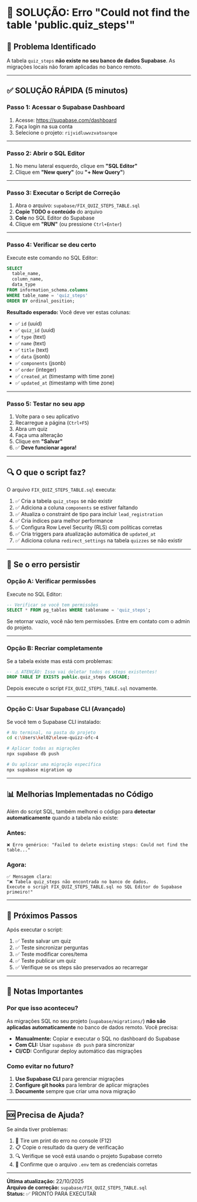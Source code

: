 # 🔧 SOLUÇÃO: Erro "Could not find the table 'public.quiz_steps'"

## 🎯 Problema Identificado

A tabela `quiz_steps` **não existe no seu banco de dados Supabase**. As migrações locais não foram aplicadas no banco remoto.

---

## ✅ SOLUÇÃO RÁPIDA (5 minutos)

### **Passo 1: Acessar o Supabase Dashboard**

1. Acesse: https://supabase.com/dashboard
2. Faça login na sua conta
3. Selecione o projeto: `rijvidluwvzvatoarqoe`

---

### **Passo 2: Abrir o SQL Editor**

1. No menu lateral esquerdo, clique em **"SQL Editor"**
2. Clique em **"New query"** (ou **"+ New Query"**)

---

### **Passo 3: Executar o Script de Correção**

1. Abra o arquivo: `supabase/FIX_QUIZ_STEPS_TABLE.sql`
2. **Copie TODO o conteúdo** do arquivo
3. **Cole** no SQL Editor do Supabase
4. Clique em **"RUN"** (ou pressione `Ctrl+Enter`)

---

### **Passo 4: Verificar se deu certo**

Execute este comando no SQL Editor:

```sql
SELECT 
  table_name, 
  column_name, 
  data_type 
FROM information_schema.columns 
WHERE table_name = 'quiz_steps' 
ORDER BY ordinal_position;
```

**Resultado esperado:** Você deve ver estas colunas:
- ✅ `id` (uuid)
- ✅ `quiz_id` (uuid)
- ✅ `type` (text)
- ✅ `name` (text)
- ✅ `title` (text)
- ✅ `data` (jsonb)
- ✅ `components` (jsonb)
- ✅ `order` (integer)
- ✅ `created_at` (timestamp with time zone)
- ✅ `updated_at` (timestamp with time zone)

---

### **Passo 5: Testar no seu app**

1. Volte para o seu aplicativo
2. Recarregue a página (`Ctrl+F5`)
3. Abra um quiz
4. Faça uma alteração
5. Clique em **"Salvar"**
6. ✅ **Deve funcionar agora!**

---

## 🔍 O que o script faz?

O arquivo `FIX_QUIZ_STEPS_TABLE.sql` executa:

1. ✅ Cria a tabela `quiz_steps` se não existir
2. ✅ Adiciona a coluna `components` se estiver faltando
3. ✅ Atualiza o constraint de tipo para incluir `lead_registration`
4. ✅ Cria índices para melhor performance
5. ✅ Configura Row Level Security (RLS) com políticas corretas
6. ✅ Cria triggers para atualização automática de `updated_at`
7. ✅ Adiciona coluna `redirect_settings` na tabela `quizzes` se não existir

---

## 🚨 Se o erro persistir

### **Opção A: Verificar permissões**

Execute no SQL Editor:

```sql
-- Verificar se você tem permissões
SELECT * FROM pg_tables WHERE tablename = 'quiz_steps';
```

Se retornar vazio, você não tem permissões. Entre em contato com o admin do projeto.

---

### **Opção B: Recriar completamente**

Se a tabela existe mas está com problemas:

```sql
-- ⚠️ ATENÇÃO: Isso vai deletar todos os steps existentes!
DROP TABLE IF EXISTS public.quiz_steps CASCADE;
```

Depois execute o script `FIX_QUIZ_STEPS_TABLE.sql` novamente.

---

### **Opção C: Usar Supabase CLI (Avançado)**

Se você tem o Supabase CLI instalado:

```bash
# No terminal, na pasta do projeto
cd c:\Users\kel02\eleve-quizz-ofc-4

# Aplicar todas as migrações
npx supabase db push

# Ou aplicar uma migração específica
npx supabase migration up
```

---

## 📊 Melhorias Implementadas no Código

Além do script SQL, também melhorei o código para **detectar automaticamente** quando a tabela não existe:

### **Antes:**
```
❌ Erro genérico: "Failed to delete existing steps: Could not find the table..."
```

### **Agora:**
```
✅ Mensagem clara: 
"❌ Tabela quiz_steps não encontrada no banco de dados. 
Execute o script FIX_QUIZ_STEPS_TABLE.sql no SQL Editor do Supabase primeiro!"
```

---

## 🎯 Próximos Passos

Após executar o script:

1. ✅ Teste salvar um quiz
2. ✅ Teste sincronizar perguntas
3. ✅ Teste modificar cores/tema
4. ✅ Teste publicar um quiz
5. ✅ Verifique se os steps são preservados ao recarregar

---

## 📝 Notas Importantes

### **Por que isso aconteceu?**

As migrações SQL no seu projeto (`supabase/migrations/`) **não são aplicadas automaticamente** no banco de dados remoto. Você precisa:

- **Manualmente:** Copiar e executar o SQL no dashboard do Supabase
- **Com CLI:** Usar `supabase db push` para sincronizar
- **CI/CD:** Configurar deploy automático das migrações

### **Como evitar no futuro?**

1. **Use Supabase CLI** para gerenciar migrações
2. **Configure git hooks** para lembrar de aplicar migrações
3. **Documente** sempre que criar uma nova migração

---

## 🆘 Precisa de Ajuda?

Se ainda tiver problemas:

1. 📸 Tire um print do erro no console (F12)
2. 📋 Copie o resultado da query de verificação
3. 🔍 Verifique se você está usando o projeto Supabase correto
4. 🔑 Confirme que o arquivo `.env` tem as credenciais corretas

---

**Última atualização:** 22/10/2025  
**Arquivo de correção:** `supabase/FIX_QUIZ_STEPS_TABLE.sql`  
**Status:** ✅ PRONTO PARA EXECUTAR
